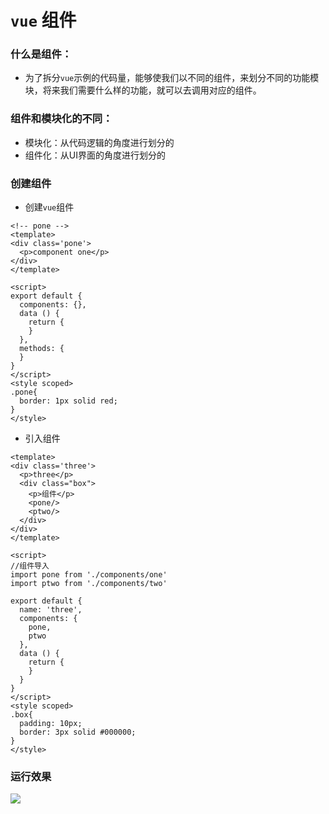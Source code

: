# `vue` 组件

### 什么是组件：

- 为了拆分`vue`示例的代码量，能够使我们以不同的组件，来划分不同的功能模块，将来我们需要什么样的功能，就可以去调用对应的组件。

### 组件和模块化的不同：

- 模块化：从代码逻辑的角度进行划分的
- 组件化：从UI界面的角度进行划分的

### 创建组件

- 创建`vue`组件

```vue
<!-- pone -->
<template>
<div class='pone'>
  <p>component one</p>
</div>
</template>

<script>
export default {
  components: {},
  data () {
    return {
    }
  },
  methods: {
  }
}
</script>
<style scoped>
.pone{
  border: 1px solid red;
}
</style>

```

- 引入组件

```vue
<template>
<div class='three'>
  <p>three</p>
  <div class="box">
    <p>组件</p>
    <pone/>
    <ptwo/>
  </div>
</div>
</template>

<script>
//组件导入
import pone from './components/one'
import ptwo from './components/two'

export default {
  name: 'three',
  components: {
    pone,
    ptwo
  },
  data () {
    return {
    }
  }
}
</script>
<style scoped>
.box{
  padding: 10px;
  border: 3px solid #000000;
}
</style>
```

### 运行效果

![](E:\PerFile\notes\markdown\vue\photo\组件运行效果.jpg)

